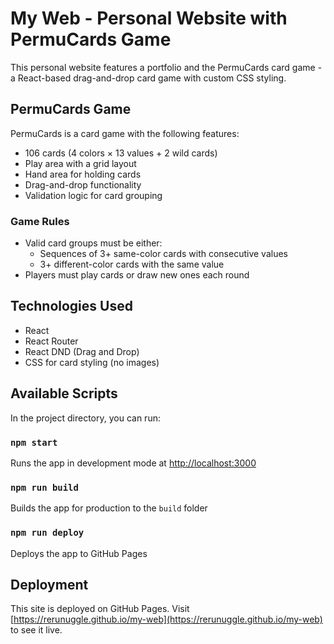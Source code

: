 # My Web - Personal Website with PermuCards Game

This personal website features a portfolio and the PermuCards card game - a React-based drag-and-drop card game with custom CSS styling.

## PermuCards Game

PermuCards is a card game with the following features:

- 106 cards (4 colors × 13 values + 2 wild cards)
- Play area with a grid layout
- Hand area for holding cards
- Drag-and-drop functionality
- Validation logic for card grouping

### Game Rules

- Valid card groups must be either:
  - Sequences of 3+ same-color cards with consecutive values
  - 3+ different-color cards with the same value
- Players must play cards or draw new ones each round

## Technologies Used

- React
- React Router
- React DND (Drag and Drop)
- CSS for card styling (no images)

## Available Scripts

In the project directory, you can run:

### `npm start`

Runs the app in development mode at [http://localhost:3000](http://localhost:3000)

### `npm run build`

Builds the app for production to the `build` folder

### `npm run deploy`

Deploys the app to GitHub Pages

## Deployment

This site is deployed on GitHub Pages. Visit [https://rerunuggle.github.io/my-web](https://rerunuggle.github.io/my-web) to see it live.
